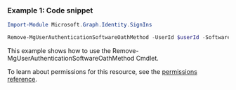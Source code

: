 ### Example 1: Code snippet

```powershellImport-Module Microsoft.Graph.Identity.SignIns

Remove-MgUserAuthenticationSoftwareOathMethod -UserId $userId -SoftwareOathAuthenticationMethodId $softwareOathAuthenticationMethodId
```
This example shows how to use the Remove-MgUserAuthenticationSoftwareOathMethod Cmdlet.
To learn about permissions for this resource, see the [permissions reference](/graph/permissions-reference).

